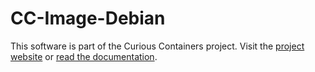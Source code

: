 # CC-Image-Debian

This software is part of the Curious Containers project. Visit the [project website](http://www.curious-containers.cc/) or [read the documentation](http://www.curious-containers.cc/docs/html/index.html).

